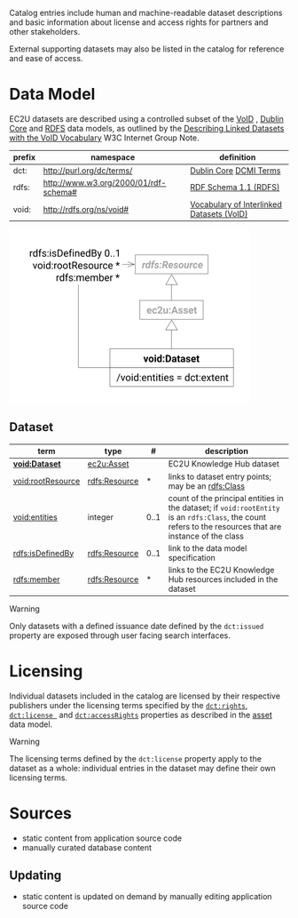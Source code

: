 Catalog entries include human and machine-readable dataset descriptions and basic information about
license and access rights for partners and other stakeholders.

External supporting datasets may also be listed in the catalog for reference and ease of access.

# Data Model

EC2U datasets are described using a controlled subset
of
the [VoID](https://www.w3.org/TR/void/) , [Dublin Core](https://www.dublincore.org/specifications/dublin-core/dcmi-terms/)
and [RDFS](https://www.w3.org/TR/rdf11-schema/) data models, as outlined by
the [Describing Linked Datasets with the VoID Vocabulary](https://www.w3.org/TR/void/) W3C Internet Group Note.

| prefix | namespace                             | definition                                                                                                                |
|--------|---------------------------------------|---------------------------------------------------------------------------------------------------------------------------|
| dct:   | http://purl.org/dc/terms/             | [Dublin Core](https://www.dublincore.org) [DCMI Terms](https://www.dublincore.org/specifications/dublin-core/dcmi-terms/) |
| rdfs:  | http://www.w3.org/2000/01/rdf-schema# | [RDF Schema 1.1 (RDFS)](https://www.w3.org/TR/rdf11-schema/)                                                              |
| void:  | http://rdfs.org/ns/void#              | [Vocabulary of Interlinked Datasets (VoID)](http://vocab.deri.ie/void)                                                    |

![dataset data model](index/datasets.svg#50)

## Dataset

| term                                                                 | type                                   | #    | description                                                                                                                                               |
|----------------------------------------------------------------------|----------------------------------------|------|-----------------------------------------------------------------------------------------------------------------------------------------------------------|
| **[void:Dataset](https://www.w3.org/TR/void/#dataset)**              | [ec2u:Asset](assets.md)                |      | EC2U Knowledge Hub dataset                                                                                                                                |
| [void:rootResource](https://www.w3.org/TR/void/#root-resource)       | [rdfs:Resource](resources.md)          | *    | links to dataset entry points; may be an [rdfs:Class](https://www.w3.org/TR/rdf-schema/#ch_class)                                                         |
| [void:entities](https://www.w3.org/TR/void/#statistics)              | integer                                | 0..1 | count of the principal entities in the dataset; if `void:rootEntity` is an `rdfs:Class`, the count refers to the resources that are instance of the class |
| [rdfs:isDefinedBy](https://www.w3.org/TR/rdf-schema/#ch_isdefinedby) | [rdfs:Resource](resources.md)          | 0..1 | link to the data model specification                                                                                                                      |
| [rdfs:member](https://www.w3.org/TR/rdf-schema/#ch_member)           | [rdfs:Resource](resources.md#resource) | *    | links to the EC2U Knowledge Hub resources included in the dataset                                                                                         |

> [!WARNING]
> Only datasets with a defined issuance date defined by the `dct:issued` property are exposed through user
> facing search interfaces.

# Licensing

Individual datasets included in the catalog are licensed by their respective publishers under the licensing terms
specified by
the [`dct:rights`](https://www.w3.org/TR/vocab-dcat-2/#Property:resource_rights), [`dct:license `](https://www.w3.org/TR/vocab-dcat-2/#Property:resource_license)
and  [`dct:accessRights`](https://www.w3.org/TR/vocab-dcat-2/#Property:resource_access_rights) properties as described
in the [asset](assets.md) data model.

> [!WARNING]
> The licensing terms defined by the `dct:license` property apply to the dataset as a whole: individual entries
> in the dataset may define their own licensing terms.

# Sources

* static content from application source code
* manually curated database content

## Updating

* static content is updated on demand by manually editing application source code
